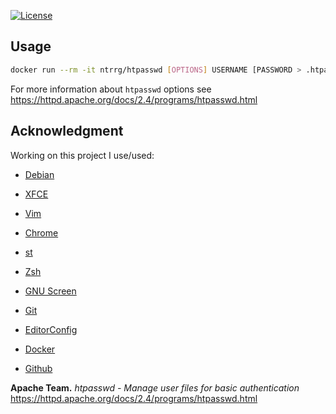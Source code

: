 [![License](https://img.shields.io/badge/license-MIT-blue.svg)](https://github.com/ntrrg/docker-htpasswd/raw/master/LICENSE)

## Usage

```sh
docker run --rm -it ntrrg/htpasswd [OPTIONS] USERNAME [PASSWORD > .htpasswd]
```

For more information about `htpasswd` options see https://httpd.apache.org/docs/2.4/programs/htpasswd.html

## Acknowledgment

Working on this project I use/used:

* [Debian](https://www.debian.org/)

* [XFCE](https://xfce.org/)

* [Vim](https://www.vim.org/)

* [Chrome](https://www.google.com/chrome/browser/desktop/index.html)

* [st](https://st.suckless.org/)

* [Zsh](http://www.zsh.org/)

* [GNU Screen](https://www.gnu.org/software/screen)

* [Git](https://git-scm.com/)

* [EditorConfig](http://editorconfig.org/)

* [Docker](https://docker.com)

* [Github](https://github.com)

**Apache Team.** *htpasswd - Manage user files for basic authentication* https://httpd.apache.org/docs/2.4/programs/htpasswd.html

